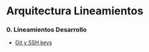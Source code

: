 # Arquitectura Lineamientos
### 0. Lineamientos Desarrollo
- [Git y SSH keys](/00-LineamientosDesarrollo/desarrollo.md)